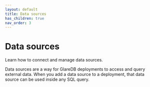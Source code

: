 ```yaml
---
layout: default
title: Data sources
has_children: true
nav_order: 3
---
```


# Data sources

Learn how to connect and manage data sources.

Data sources are a way for GlareDB deployments to access and query external
data. When you add a data source to a deployment, that data source can be used
inside any SQL query.
